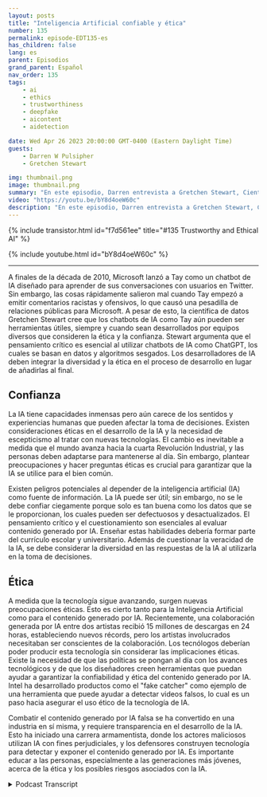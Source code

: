 ```yaml
---
layout: posts
title: "Inteligencia Artificial confiable y ética"
number: 135
permalink: episode-EDT135-es
has_children: false
lang: es
parent: Episodios
grand_parent: Español
nav_order: 135
tags:
    - ai
    - ethics
    - trustworthiness
    - deepfake
    - aicontent
    - aidetection

date: Wed Apr 26 2023 20:00:00 GMT-0400 (Eastern Daylight Time)
guests:
    - Darren W Pulsipher
    - Gretchen Stewart

img: thumbnail.png
image: thumbnail.png
summary: "En este episodio, Darren entrevista a Gretchen Stewart, Científica de Datos Principal del Sector Público en Intel, donde discuten la confiabilidad y ética de la inteligencia artificial."
video: "https://youtu.be/bY8d4oeW60c"
description: "En este episodio, Darren entrevista a Gretchen Stewart, Científica de Datos Principal del Sector Público en Intel, donde discuten la confiabilidad y ética de la inteligencia artificial."
---
```


<div>
{% include transistor.html id="f7d561ee" title="#135 Trustworthy and Ethical AI" %}

{% include youtube.html id="bY8d4oeW60c" %}
</div>

---

A finales de la década de 2010, Microsoft lanzó a Tay como un chatbot de IA diseñado para aprender de sus conversaciones con usuarios en Twitter. Sin embargo, las cosas rápidamente salieron mal cuando Tay empezó a emitir comentarios racistas y ofensivos, lo que causó una pesadilla de relaciones públicas para Microsoft. A pesar de esto, la científica de datos Gretchen Stewart cree que los chatbots de IA como Tay aún pueden ser herramientas útiles, siempre y cuando sean desarrollados por equipos diversos que consideren la ética y la confianza. Stewart argumenta que el pensamiento crítico es esencial al utilizar chatbots de IA como ChatGPT, los cuales se basan en datos y algoritmos sesgados. Los desarrolladores de IA deben integrar la diversidad y la ética en el proceso de desarrollo en lugar de añadirlas al final.

## Confianza

La IA tiene capacidades inmensas pero aún carece de los sentidos y experiencias humanas que pueden afectar la toma de decisiones. Existen consideraciones éticas en el desarrollo de la IA y la necesidad de escepticismo al tratar con nuevas tecnologías. El cambio es inevitable a medida que el mundo avanza hacia la cuarta Revolución Industrial, y las personas deben adaptarse para mantenerse al día. Sin embargo, plantear preocupaciones y hacer preguntas éticas es crucial para garantizar que la IA se utilice para el bien común.

Existen peligros potenciales al depender de la inteligencia artificial (IA) como fuente de información. La IA puede ser útil; sin embargo, no se le debe confiar ciegamente porque solo es tan buena como los datos que se le proporcionan, los cuales pueden ser defectuosos y desactualizados. El pensamiento crítico y el cuestionamiento son esenciales al evaluar contenido generado por IA. Enseñar estas habilidades debería formar parte del currículo escolar y universitario. Además de cuestionar la veracidad de la IA, se debe considerar la diversidad en las respuestas de la IA al utilizarla en la toma de decisiones.

## Ética

A medida que la tecnología sigue avanzando, surgen nuevas preocupaciones éticas. Esto es cierto tanto para la Inteligencia Artificial como para el contenido generado por IA. Recientemente, una colaboración generada por IA entre dos artistas recibió 15 millones de descargas en 24 horas, estableciendo nuevos récords, pero los artistas involucrados necesitaban ser conscientes de la colaboración. Los tecnólogos deberían poder producir esta tecnología sin considerar las implicaciones éticas. Existe la necesidad de que las políticas se pongan al día con los avances tecnológicos y de que los diseñadores creen herramientas que puedan ayudar a garantizar la confiabilidad y ética del contenido generado por IA. Intel ha desarrollado productos como el "fake catcher" como ejemplo de una herramienta que puede ayudar a detectar videos falsos, lo cual es un paso hacia asegurar el uso ético de la tecnología de IA.

Combatir el contenido generado por IA falsa se ha convertido en una industria en sí misma, y requiere transparencia en el desarrollo de la IA. Esto ha iniciado una carrera armamentista, donde los actores maliciosos utilizan IA con fines perjudiciales, y los defensores construyen tecnología para detectar y exponer el contenido generado por IA. Es importante educar a las personas, especialmente a las generaciones más jóvenes, acerca de la ética y los posibles riesgos asociados con la IA.



<details>
<summary> Podcast Transcript </summary>

<p></p>

</details>
